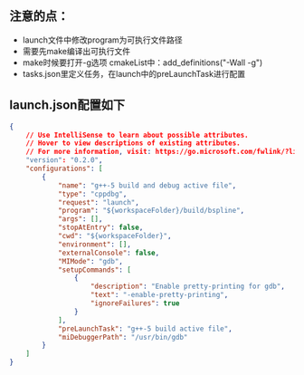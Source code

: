 ## 注意的点：
- launch文件中修改program为可执行文件路径
- 需要先make编译出可执行文件
- make时候要打开-g选项 cmakeList中：add_definitions("-Wall -g")
- tasks.json里定义任务，在launch中的preLaunchTask进行配置

## launch.json配置如下
```json
{
    // Use IntelliSense to learn about possible attributes.
    // Hover to view descriptions of existing attributes.
    // For more information, visit: https://go.microsoft.com/fwlink/?linkid=830387
    "version": "0.2.0",
    "configurations": [
        {
            "name": "g++-5 build and debug active file",
            "type": "cppdbg",
            "request": "launch",
            "program": "${workspaceFolder}/build/bspline",
            "args": [],
            "stopAtEntry": false,
            "cwd": "${workspaceFolder}",
            "environment": [],
            "externalConsole": false,
            "MIMode": "gdb",
            "setupCommands": [
                {
                    "description": "Enable pretty-printing for gdb",
                    "text": "-enable-pretty-printing",
                    "ignoreFailures": true
                }
            ],
            "preLaunchTask": "g++-5 build active file",
            "miDebuggerPath": "/usr/bin/gdb"
        }
    ]
}
```
